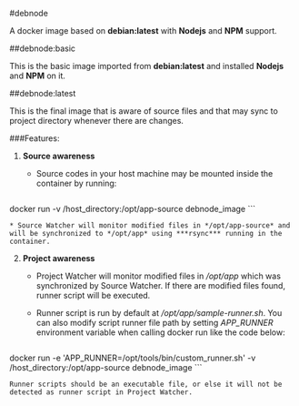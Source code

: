 #debnode

A docker image based on **debian:latest** with **Nodejs** and **NPM** support.

##debnode:basic

This is the basic image imported from **debian:latest** and installed **Nodejs** and **NPM** on it.


##debnode:latest

This is the final image that is aware of source files and that may sync to project directory whenever there are changes.

###Features:


1. **Source awareness**
	* Source codes in your host machine may be mounted inside the container by running:
	
	```
 docker run -v /host_directory:/opt/app-source debnode_image
	 ```

	* Source Watcher will monitor modified files in */opt/app-source* and will be synchronized to */opt/app* using ***rsync*** running in the container.

2. **Project awareness**
	* Project Watcher will monitor modified files in */opt/app* which was synchronized by Source Watcher. If there are modified files found, runner script will be executed.

	* Runner script is run by default at */opt/app/sample-runner.sh*. You can also modify script runner file path by setting *APP_RUNNER* environment variable when calling docker run like the code below:

	```
docker run -e 'APP_RUNNER=/opt/tools/bin/custom_runner.sh' -v  /host_directory:/opt/app-source debnode_image
	```

	Runner scripts should be an executable file, or else it will not be detected as runner script in Project Watcher.




